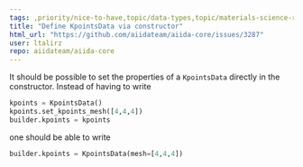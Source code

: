 ```yaml
---
tags: ,priority/nice-to-have,topic/data-types,topic/materials-science-related,type/feature-request
title: "Define KpointsData via constructor"
html_url: "https://github.com/aiidateam/aiida-core/issues/3287"
user: ltalirz
repo: aiidateam/aiida-core
---
```


It should be possible to set the properties of a `KpointsData` directly in the constructor. Instead of having to write
```python
kpoints = KpointsData()
kpoints.set_kpoints_mesh([4,4,4])
builder.kpoints = kpoints
```
one should be able to write
```python
builder.kpoints = KpointsData(mesh=[4,4,4])
```